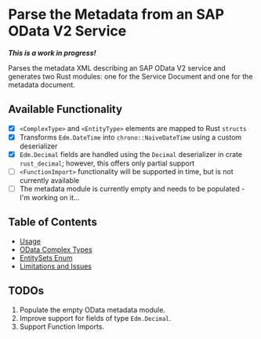 # Parse the Metadata from an SAP OData V2 Service

***This is a work in progress!***

Parses the metadata XML describing an SAP OData V2 service and generates two Rust modules: one for the Service Document and one for the metadata document.

## Available Functionality

* [x] `<ComplexType>` and `<EntityType>` elements are mapped to Rust `structs`
* [x] Transforms `Edm.DateTime` into `chrono::NaiveDateTime` using a custom deserializer
* [x] `Edm.Decimal` fields are handled using the `Decimal` deserializer in crate `rust_decimal`; however, this offers only partial support
* [ ] `<FunctionImport>` functionality will be supported in time, but is not currently available
* [ ] The metadata module is currently empty and needs to be populated - I'm working on it...

## Table of Contents

* [Usage](./docs/usage.md)
* [OData Complex Types](./docs/complex_types.md)
* [EntitySets Enum](./docs/entitysets_enum.md)
* [Limitations and Issues](./docs/limitations.md)

## TODOs

1. Populate the empty OData metadata module.
2. Improve support for fields of type `Edm.Decimal`.
3. Support Function Imports.
